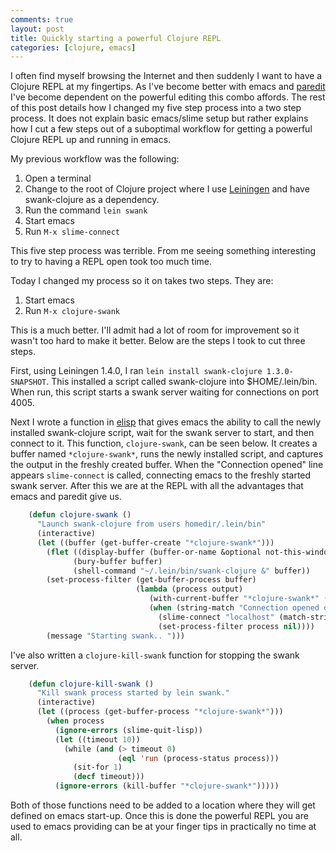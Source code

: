 ```yaml
---
comments: true
layout: post
title: Quickly starting a powerful Clojure REPL
categories: [clojure, emacs]
---
```


I often find myself browsing the Internet and then suddenly I want to have a Clojure REPL at my fingertips. As I've become better with emacs and [paredit](http://www.emacswiki.org/ParEdit) I've become dependent on the powerful editing this combo affords. The rest of this post details how I changed my five step process into a two step process. It does not explain basic emacs/slime setup but rather explains how I cut a few steps out of a suboptimal workflow for getting a powerful Clojure REPL up and running in emacs.

My previous workflow was the following:

1. Open a terminal
2. Change to the root of Clojure project where I use [Leiningen](https://github.com/technomancy/leiningen) and have swank-clojure as a dependency.
3. Run the command `lein swank`
4. Start emacs
5. Run `M-x slime-connect`

This five step process was terrible. From me seeing something interesting to try to having a REPL open took too much time.

Today I changed my process so it on takes two steps. They are:

1. Start emacs
2. Run `M-x clojure-swank`

This is a much better. I'll admit had a lot of room for improvement so it wasn't too hard to make it better. Below are the steps I took to cut three steps.

First, using Leiningen 1.4.0, I ran `lein install swank-clojure 1.3.0-SNAPSHOT`. This installed a script called swank-clojure into $HOME/.lein/bin. When run, this script starts a swank server waiting for connections on port 4005.

Next I wrote a function in [elisp](http://en.wikipedia.org/wiki/Emacs_Lisp) that gives emacs the ability to call the newly installed swank-clojure script, wait for the swank server to start, and then connect to it. This function, `clojure-swank`, can be seen below. It creates a buffer named `*clojure-swank*`, runs the newly installed script, and captures the output in the freshly created buffer. When the "Connection opened" line appears `slime-connect` is called, connecting emacs to the freshly started swank server. After this we are at the REPL with all the advantages that emacs and paredit give us.

``` cl
    (defun clojure-swank ()
      "Launch swank-clojure from users homedir/.lein/bin"
      (interactive)
      (let ((buffer (get-buffer-create "*clojure-swank*")))
        (flet ((display-buffer (buffer-or-name &optional not-this-window frame) nil))
              (bury-buffer buffer)
              (shell-command "~/.lein/bin/swank-clojure &" buffer))
        (set-process-filter (get-buffer-process buffer)
                            (lambda (process output)
                               (with-current-buffer "*clojure-swank*" (insert output))
                               (when (string-match "Connection opened on local port +\\([0-9]+\\)" output)
                                 (slime-connect "localhost" (match-string 1 output))
                                 (set-process-filter process nil))))
        (message "Starting swank.. ")))
```

I've also written a `clojure-kill-swank` function for stopping the swank server.

``` cl
    (defun clojure-kill-swank ()
      "Kill swank process started by lein swank."
      (interactive)
      (let ((process (get-buffer-process "*clojure-swank*")))
        (when process
          (ignore-errors (slime-quit-lisp))
          (let ((timeout 10))
            (while (and (> timeout 0)
                        (eql 'run (process-status process)))
              (sit-for 1)
              (decf timeout)))
          (ignore-errors (kill-buffer "*clojure-swank*")))))
```

Both of those functions need to be added to a location where they will get defined on emacs start-up. Once this is done the powerful REPL you are used to emacs providing can be at your finger tips in practically no time at all.


